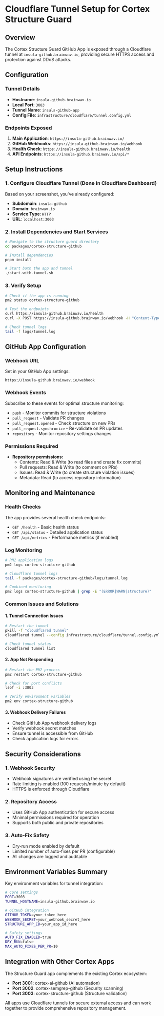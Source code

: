 # Cloudflare Tunnel Setup for Cortex Structure Guard

## Overview

The Cortex Structure Guard GitHub App is exposed through a Cloudflare tunnel at `insula-github.brainwav.io`, providing secure HTTPS access and protection against DDoS attacks.

## Configuration

### Tunnel Details

- **Hostname**: `insula-github.brainwav.io`
- **Local Port**: `3003`
- **Tunnel Name**: `insula-github-app`
- **Config File**: `infrastructure/cloudflare/tunnel.config.yml`

### Endpoints Exposed

1. **Main Application**: `https://insula-github.brainwav.io/`
2. **GitHub Webhooks**: `https://insula-github.brainwav.io/webhook`
3. **Health Check**: `https://insula-github.brainwav.io/health`
4. **API Endpoints**: `https://insula-github.brainwav.io/api/*`

## Setup Instructions

### 1. Configure Cloudflare Tunnel (Done in Cloudflare Dashboard)

Based on your screenshot, you've already configured:

- **Subdomain**: `insula-github`
- **Domain**: `brainwav.io`
- **Service Type**: `HTTP`
- **URL**: `localhost:3003`

### 2. Install Dependencies and Start Services

```bash
# Navigate to the structure guard directory
cd packages/cortex-structure-github

# Install dependencies
pnpm install

# Start both the app and tunnel
./start-with-tunnel.sh
```

### 3. Verify Setup

```bash
# Check if the app is running
pm2 status cortex-structure-github

# Test the endpoints
curl https://insula-github.brainwav.io/health
curl -X POST https://insula-github.brainwav.io/webhook -H "Content-Type: application/json" -d '{"test": true}'

# Check tunnel logs
tail -f logs/tunnel.log
```

## GitHub App Configuration

### Webhook URL

Set in your GitHub App settings:

```
https://insula-github.brainwav.io/webhook
```

### Webhook Events

Subscribe to these events for optimal structure monitoring:

- `push` - Monitor commits for structure violations
- `pull_request` - Validate PR changes
- `pull_request.opened` - Check structure on new PRs
- `pull_request.synchronize` - Re-validate on PR updates
- `repository` - Monitor repository settings changes

### Permissions Required

- **Repository permissions:**
  - Contents: Read & Write (to read files and create fix commits)
  - Pull requests: Read & Write (to comment on PRs)
  - Issues: Read & Write (to create structure violation issues)
  - Metadata: Read (to access repository information)

## Monitoring and Maintenance

### Health Checks

The app provides several health check endpoints:

- `GET /health` - Basic health status
- `GET /api/status` - Detailed application status
- `GET /api/metrics` - Performance metrics (if enabled)

### Log Monitoring

```bash
# PM2 application logs
pm2 logs cortex-structure-github

# Cloudflare tunnel logs
tail -f packages/cortex-structure-github/logs/tunnel.log

# Combined monitoring
pm2 logs cortex-structure-github | grep -E "(ERROR|WARN|structure)"
```

### Common Issues and Solutions

#### 1. Tunnel Connection Issues

```bash
# Restart the tunnel
pkill -f "cloudflared tunnel"
cloudflared tunnel --config infrastructure/cloudflare/tunnel.config.yml run insula-github-app

# Check tunnel status
cloudflared tunnel list
```

#### 2. App Not Responding

```bash
# Restart the PM2 process
pm2 restart cortex-structure-github

# Check for port conflicts
lsof -i :3003

# Verify environment variables
pm2 env cortex-structure-github
```

#### 3. Webhook Delivery Failures

- Check GitHub App webhook delivery logs
- Verify webhook secret matches
- Ensure tunnel is accessible from GitHub
- Check application logs for errors

## Security Considerations

### 1. Webhook Security

- Webhook signatures are verified using the secret
- Rate limiting is enabled (100 requests/minute by default)
- HTTPS is enforced through Cloudflare

### 2. Repository Access

- Uses GitHub App authentication for secure access
- Minimal permissions required for operation
- Supports both public and private repositories

### 3. Auto-Fix Safety

- Dry-run mode enabled by default
- Limited number of auto-fixes per PR (configurable)
- All changes are logged and auditable

## Environment Variables Summary

Key environment variables for tunnel integration:

```bash
# Core settings
PORT=3003
TUNNEL_HOSTNAME=insula-github.brainwav.io

# GitHub integration
GITHUB_TOKEN=your_token_here
WEBHOOK_SECRET=your_webhook_secret_here
STRUCTURE_APP_ID=your_app_id_here

# Safety settings
AUTO_FIX_ENABLED=true
DRY_RUN=false
MAX_AUTO_FIXES_PER_PR=10
```

## Integration with Other Cortex Apps

The Structure Guard app complements the existing Cortex ecosystem:

- **Port 3001**: cortex-ai-github (AI automation)
- **Port 3002**: cortex-semgrep-github (Security scanning)  
- **Port 3003**: cortex-structure-github (Structure validation)

All apps use Cloudflare tunnels for secure external access and can work together to provide comprehensive repository management.
